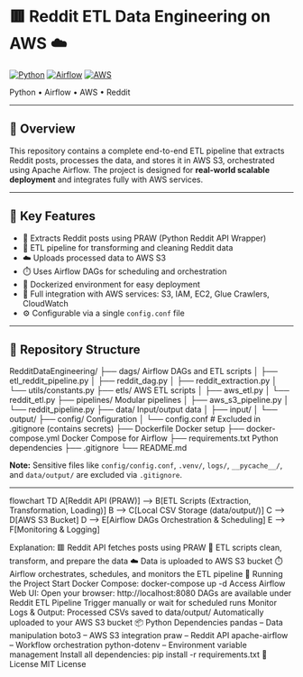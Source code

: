 # 🟥 Reddit ETL Data Engineering on AWS ☁️

[![Python](https://img.shields.io/badge/python-3.8%2B-blue)](https://www.python.org/)
[![Airflow](https://img.shields.io/badge/Apache%20Airflow-2.7-orange)](https://airflow.apache.org/)
[![AWS](https://img.shields.io/badge/AWS-S3%2C%20IAM%2C%20EC2-lightgrey)](https://aws.amazon.com/)

Python • Airflow • AWS • Reddit

---

## 🔹 Overview

This repository contains a complete end-to-end ETL pipeline that extracts Reddit posts, processes the data, and stores it in AWS S3, orchestrated using Apache Airflow. The project is designed for **real-world scalable deployment** and integrates fully with AWS services.

---

## 🔹 Key Features

- 📝 Extracts Reddit posts using PRAW (Python Reddit API Wrapper)
- 🔄 ETL pipeline for transforming and cleaning Reddit data
- ☁️ Uploads processed data to AWS S3
- ⏱️ Uses Airflow DAGs for scheduling and orchestration
- 🐳 Dockerized environment for easy deployment
- 🔐 Full integration with AWS services: S3, IAM, EC2, Glue Crawlers, CloudWatch
- ⚙️ Configurable via a single `config.conf` file

---

## 📂 Repository Structure



RedditDataEngineering/
├── dags/ Airflow DAGs and ETL scripts
│ ├── etl_reddit_pipeline.py
│ ├── reddit_dag.py
│ ├── reddit_extraction.py
│ └── utils/constants.py
├── etls/ AWS ETL scripts
│ ├── aws_etl.py
│ └── reddit_etl.py
├── pipelines/ Modular pipelines
│ ├── aws_s3_pipeline.py
│ └── reddit_pipeline.py
├── data/ Input/output data
│ ├── input/
│ └── output/
├── config/ Configuration
│ └── config.conf # Excluded in .gitignore (contains secrets)
├── Dockerfile Docker setup
├── docker-compose.yml Docker Compose for Airflow
├── requirements.txt Python dependencies
├── .gitignore
└── README.md

**Note:** Sensitive files like `config/config.conf`, `.venv/`, `logs/`, `__pycache__/`, and `data/output/` are excluded via `.gitignore`.

---
flowchart TD
    A[Reddit API (PRAW)] --> B[ETL Scripts (Extraction, Transformation, Loading)]
    B --> C[Local CSV Storage (data/output/)]
    C --> D[AWS S3 Bucket]
    D --> E[Airflow DAGs Orchestration & Scheduling]
    E --> F[Monitoring & Logging]


Explanation:
🟥 Reddit API fetches posts using PRAW
🔄 ETL scripts clean, transform, and prepare the data
☁️ Data is uploaded to AWS S3 bucket
⏱️ Airflow orchestrates, schedules, and monitors the ETL pipeline
🐳 Running the Project
Start Docker Compose:
docker-compose up -d
Access Airflow Web UI:
Open your browser: http://localhost:8080
DAGs are available under Reddit ETL Pipeline
Trigger manually or wait for scheduled runs
Monitor Logs & Output:
Processed CSVs saved to data/output/
Automatically uploaded to your AWS S3 bucket
📦 Python Dependencies
pandas – Data manipulation
boto3 – AWS S3 integration
praw – Reddit API
apache-airflow – Workflow orchestration
python-dotenv – Environment variable management
Install all dependencies:
pip install -r requirements.txt
📝 License
MIT License

